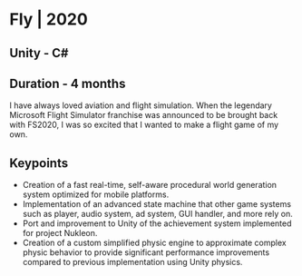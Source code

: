 # Fly | 2020
## Unity - C# #
## Duration - 4 months
I have always loved aviation and flight simulation. When the legendary Microsoft Flight Simulator franchise was announced to be brought back with FS2020, I was so excited that I wanted to make a flight game of my own.
## Keypoints
* Creation of a fast real-time, self-aware procedural world generation system optimized for mobile platforms.
* Implementation of an advanced state machine that other game systems such as player, audio system, ad system, GUI handler, and more rely on.
* Port and improvement to Unity of the achievement system implemented for project Nukleon.
* Creation of a custom simplified physic engine to approximate complex physic behavior to provide significant performance improvements compared to previous implementation using Unity physics.
